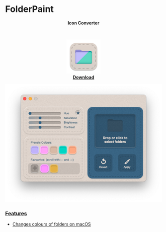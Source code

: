 # FolderPaint






<p align="center">
<b>Icon Converter</b>
</p>

<br/>


<p align="center">
<a href="https://github.com/MichaelTr7/FolderPaint/releases/download/FolderPaint/FolderPaint.zip>
</p>


<p align="center">
  <img src="/Images/Icon.png" width = "110"><br/>
<b>Download</b>
</p>


<p align ="center">
<img src = "Images/Preview.png" width = "700">
</p>

### Features
- Changes colours of folders on macOS
<br/>



